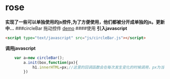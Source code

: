 # rose

**实现了一些可以单独使用的js控件,为了方便使用，他们都被分开成单独的js。更新中...**
###circleBar 拖动控件 <a href="http://www.thisummer.top/children/rose/circleBar/">demo</a>
####使用
**引入javascript**
```html
<script type="text/javascript" src="js/circleBar.js"></script>
```
**调用javascript**
```javascript
    var a=new circleBar();
		a.init(box,function(px){
			h1.innerHTML=px;//这里的回调函数会在每次发生变化的时候调用，px为当前进度
		})
```
